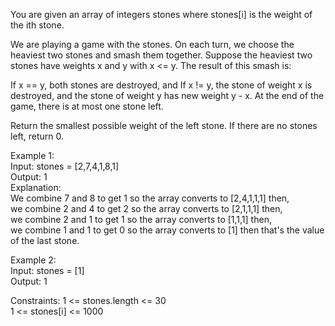 You are given an array of integers stones where stones[i] is the weight of the ith stone.

We are playing a game with the stones. On each turn, we choose the heaviest two stones and smash them together. Suppose the heaviest two stones have weights x and y with x <= y. The result of this smash is:

If x == y, both stones are destroyed, and
If x != y, the stone of weight x is destroyed, and the stone of weight y has new weight y - x.
At the end of the game, there is at most one stone left.

Return the smallest possible weight of the left stone. If there are no stones left, return 0.

Example 1:  
Input: stones = [2,7,4,1,8,1]  
Output: 1  
Explanation:  
We combine 7 and 8 to get 1 so the array converts to [2,4,1,1,1] then,  
we combine 2 and 4 to get 2 so the array converts to [2,1,1,1] then,  
we combine 2 and 1 to get 1 so the array converts to [1,1,1] then,  
we combine 1 and 1 to get 0 so the array converts to [1] then that's the value of the last stone.  
  
Example 2:  
Input: stones = [1]  
Output: 1    
  
Constraints:
1 <= stones.length <= 30  
1 <= stones[i] <= 1000  
